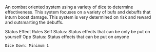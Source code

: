 An combat oriented system using a variety of dice to determine effectiveness. This system focuses on a variety of bufs and debuffs that inturn boost damage. This system is very determined on risk and reward and outsmarting the debuffs.

Status Effect Rules
	Self Status: Status effects that can be only be put on yourself
	Opp Status: Status effects that can be put on anyone
	
	Dice Down: Minimum 1

